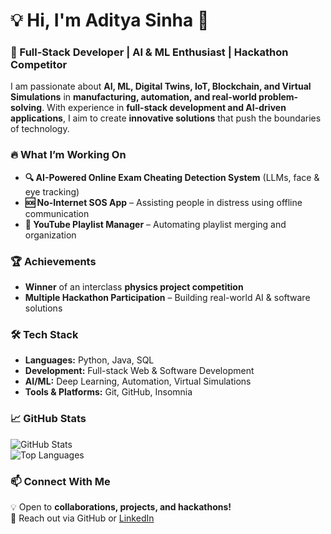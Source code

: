 # 💡 Hi, I'm Aditya Sinha 👋  

### 🚀 Full-Stack Developer | AI & ML Enthusiast | Hackathon Competitor  

I am passionate about **AI, ML, Digital Twins, IoT, Blockchain, and Virtual Simulations** in **manufacturing, automation, and real-world problem-solving**. With experience in **full-stack development and AI-driven applications**, I aim to create **innovative solutions** that push the boundaries of technology.  

### 🔥 What I’m Working On  
- **🔍 AI-Powered Online Exam Cheating Detection System** (LLMs, face & eye tracking)  
- **🆘 No-Internet SOS App** – Assisting people in distress using offline communication  
- **🎵 YouTube Playlist Manager** – Automating playlist merging and organization  

### 🏆 Achievements  
- **Winner** of an interclass **physics project competition**  
- **Multiple Hackathon Participation** – Building real-world AI & software solutions  

### 🛠️ Tech Stack  
- **Languages:** Python, Java, SQL  
- **Development:** Full-stack Web & Software Development  
- **AI/ML:** Deep Learning, Automation, Virtual Simulations  
- **Tools & Platforms:** Git, GitHub, Insomnia  

### 📈 GitHub Stats  
![GitHub Stats](https://github-readme-stats.vercel.app/api?username=legendary9029&show_icons=true&theme=radical)  
![Top Languages](https://github-readme-stats.vercel.app/api/top-langs/?username=legendary9029&layout=compact&theme=radical)  

### 📫 Connect With Me  
💡 Open to **collaborations, projects, and hackathons!**  
📧 Reach out via GitHub or [LinkedIn](#https://www.linkedin.com/in/adityasinha1304/)  
